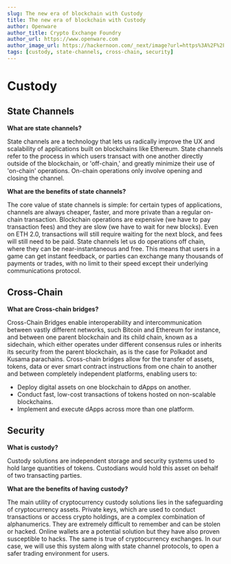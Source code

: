 ```yaml
---
slug: The new era of blockchain with Custody
title: The new era of blockchain with Custody
author: Openware
author_title: Crypto Exchange Foundry
author_url: https://www.openware.com
author_image_url: https://hackernoon.com/_next/image?url=https%3A%2F%2Fcdn.hackernoon.com%2Fimages%2FkWCckhKo2dhtLSXtJs08lmEZhcP2-8h0369q.png&w=1920&q=75
tags: [custody, state-channels, cross-chain, security]
---
```



# Custody

## State Channels

**What are state channels?**

State channels are a technology that lets us radically improve the UX and scalability of applications built on blockchains like Ethereum.
State channels refer to the process in which users transact with one another directly outside of the blockchain, or 'off-chain,' and greatly minimize their use of 'on-chain' operations. On-chain operations only involve opening and closing the channel.

**What are the benefits of state channels?**

The core value of state channels is simple: for certain types of applications, channels are always cheaper, faster, and more private than a regular on-chain transaction.
Blockchain operations are expensive (we have to pay transaction fees) and they are slow (we have to wait for new blocks). Even on ETH 2.0, transactions will still require waiting for the next block, and fees will still need to be paid.
State channels let us do operations off chain, where they can be near-instantaneous and free. This means that users in a game can get instant feedback, or parties can exchange many thousands of payments or trades, with no limit to their speed except their underlying communications protocol.


## Cross-Chain 

**What are Cross-chain bridges?**

Cross-Chain Bridges enable interoperability and intercommunication between vastly different networks, such Bitcoin and Ethereum for instance, and between one parent blockchain and its child chain, known as a sidechain, which either operates under different consensus rules or inherits its security from the parent blockchain, as is the case for Polkadot and Kusama parachains.
Cross-chain bridges allow for the transfer of assets, tokens, data or ever smart contract instructions from one chain to another and between completely independent platforms, enabling users to:

<ul>
<li>Deploy digital assets on one blockchain to dApps on another.</li>
<li>Conduct fast, low-cost transactions of tokens hosted on non-scalable blockchains.</li>
<li>Implement and execute dApps across more than one platform.</li>
</ul>


## Security

**What is custody?**

Custody solutions are independent storage and security systems used to hold large quantities of tokens. Custodians would hold this asset on behalf of two transacting parties.

**What are the benefits of having custody?**

The main utility of cryptocurrency custody solutions lies in the safeguarding of cryptocurrency assets. Private keys, which are used to conduct transactions or access crypto holdings, are a complex combination of alphanumerics. They are extremely difficult to remember and can be stolen or hacked. Online wallets are a potential solution but they have also proven susceptible to hacks. The same is true of cryptocurrency exchanges. In our case, we will use this system along with state channel protocols, to open a safer trading environment for users.
